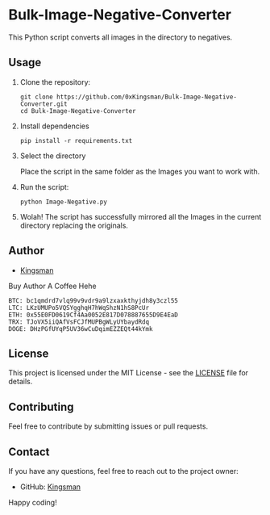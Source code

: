 # Bulk-Image-Negative-Converter

This Python script converts all images in the directory to negatives.

## Usage

1. Clone the repository:

    ```
    git clone https://github.com/0xKingsman/Bulk-Image-Negative-Converter.git
    cd Bulk-Image-Negative-Converter
    ```
2. Install dependencies

    ```
    pip install -r requirements.txt
    ```
3. Select the directory

   Place the script in the same folder as the Images you want to work with.
   
5. Run the script:

    ```
    python Image-Negative.py
    ```

6. Wolah! The script has successfully mirrored all the Images in the current directory replacing the originals.


## Author

- [Kingsman](https://github.com/0xKingsman)

Buy Author A Coffee Hehe
```
BTC: bc1qmdrd7vlq99v9vdr9a9lzxaxkthyjdh8y3czl55
LTC: LKzUMUPo5VQSYgghqH7hWqShzN1hS8PcUr
ETH: 0x55E0FD0619Cf4Aa0052E817D078887655D9E4EaD
TRX: TJoVX5iiQAfVsFCJfMUPBgWLyUYbaydRdq
DOGE: DHzPGfUYqP5UV36wCuDqimEZZEQt44kYmk
```
## License

This project is licensed under the MIT License - see the [LICENSE](LICENSE) file for details.

## Contributing

Feel free to contribute by submitting issues or pull requests.

## Contact

If you have any questions, feel free to reach out to the project owner:

- GitHub: [Kingsman](https://github.com/0xKingsman)

Happy coding!
